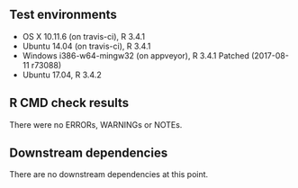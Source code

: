 ## Test environments
* OS X 10.11.6 (on travis-ci), R 3.4.1
* Ubuntu 14.04 (on travis-ci), R 3.4.1
* Windows i386-w64-mingw32 (on appveyor), R 3.4.1 Patched (2017-08-11 r73088)
* Ubuntu 17.04, R 3.4.2

## R CMD check results
There were no ERRORs, WARNINGs or NOTEs.

## Downstream dependencies
There are no downstream dependencies at this point.
